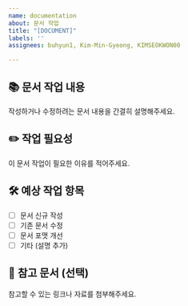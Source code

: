 ```yaml
---
name: documentation
about: 문서 작업
title: "[DOCUMENT]"
labels: ''
assignees: buhyun1, Kim-Min-Gyeong, KIMSEOKWON00

---
```


## 📚 문서 작업 내용
작성하거나 수정하려는 문서 내용을 간결히 설명해주세요.

## ✏️ 작업 필요성
이 문서 작업이 필요한 이유를 적어주세요.

## 🛠️ 예상 작업 항목
- [ ] 문서 신규 작성
- [ ] 기존 문서 수정
- [ ] 문서 포맷 개선
- [ ] 기타 (설명 추가)

## 🔗 참고 문서 (선택)
참고할 수 있는 링크나 자료를 첨부해주세요.

